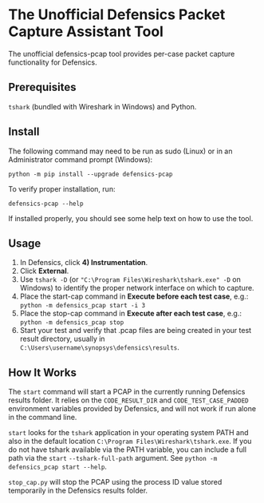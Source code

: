 The Unofficial Defensics Packet Capture Assistant Tool
======================================================
The unofficial defensics-pcap tool provides per-case packet capture functionality for Defensics.

Prerequisites
-------------
`tshark` (bundled with Wireshark in Windows) and Python.

Install
-------
The following command may need to be run as sudo (Linux) or in an
Administrator command prompt (Windows):

    python -m pip install --upgrade defensics-pcap

To verify proper installation, run:

    defensics-pcap --help

If installed properly, you should see some help text on how to use the
tool.

Usage
-----
 1. In Defensics, click **4) Instrumentation**.
 2. Click **External**.
 3. Use `tshark -D` (or `"C:\Program Files\Wireshark\tshark.exe" -D` on Windows) to identify the proper network interface
    on which to capture.
 4. Place the start-cap command in **Execute before each test case**, e.g.:
    `python -m defensics_pcap start -i 3`
 5. Place the stop-cap command in **Execute after each test case**, e.g.:
    `python -m defensics_pcap stop`
 6. Start your test and verify that .pcap files are being created in your test result directory, usually in
    `C:\Users\username\synopsys\defensics\results`.

How It Works
------------
The `start` command will start a PCAP in the currently running
Defensics results folder. It relies on the `CODE_RESULT_DIR` and
`CODE_TEST_CASE_PADDED` environment variables provided by Defensics, and
will not work if run alone in the command line.

`start` looks for the `tshark` application in your operating system
PATH and also in the default location `C:\Program Files\Wireshark\tshark.exe`.
If you do not have tshark available via the PATH variable, you can
include a full path via the `start` `--tshark-full-path` argument.
See `python -m defensics_pcap start --help`.

`stop_cap.py` will stop the PCAP using the process ID value stored
temporarily in the Defensics results folder.
